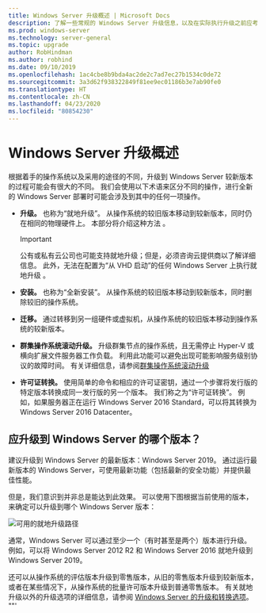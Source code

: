 ```yaml
---
title: Windows Server 升级概述 | Microsoft Docs
description: 了解一些常规的 Windows Server 升级信息，以及在实际执行升级之前应考虑的事项。
ms.prod: windows-server
ms.technology: server-general
ms.topic: upgrade
author: RobHindman
ms.author: robhind
ms.date: 09/10/2019
ms.openlocfilehash: 1ac4cbe8b9bda4ac2de2c7ad7ec27b1534c0de72
ms.sourcegitcommit: 3a3d62f938322849f81ee9ec01186b3e7ab90fe0
ms.translationtype: HT
ms.contentlocale: zh-CN
ms.lasthandoff: 04/23/2020
ms.locfileid: "80854230"
---
```

# <a name="overview-about-windows-server-upgrades"></a>Windows Server 升级概述

根据着手的操作系统以及采用的途径的不同，升级到 Windows Server 较新版本的过程可能会有很大的不同。 我们会使用以下术语来区分不同的操作，进行全新的 Windows Server 部署时可能会涉及到其中的任何一项操作。

- **升级。** 也称为“就地升级”。 从操作系统的较旧版本移动到较新版本，同时仍在相同的物理硬件上。 本部分将介绍这种方法  。

    >[!Important]
    >公有或私有云公司也可能支持就地升级；但是，必须咨询云提供商以了解详细信息。 此外，无法在配置为“从 VHD 启动”的任何 Windows Server 上执行就地升级  。

- **安装。** 也称为“全新安装”。 从操作系统的较旧版本移动到较新版本，同时删除较旧的操作系统。

- **迁移。** 通过转移到另一组硬件或虚拟机，从操作系统的较旧版本移动到操作系统的较新版本。

- **群集操作系统滚动升级。** 升级群集节点的操作系统，且无需停止 Hyper-V 或横向扩展文件服务器工作负载。 利用此功能可以避免出现可能影响服务级别协议的故障时间。 有关详细信息，请参阅[群集操作系统滚动升级](../failover-clustering/cluster-operating-system-rolling-upgrade.md)

- **许可证转换。** 使用简单的命令和相应的许可证密钥，通过一个步骤将发行版的特定版本转换成同一发行版的另一个版本。 我们称之为“许可证转换”。 例如，如果服务器正在运行 Windows Server 2016 Standard，可以将其转换为 Windows Server 2016 Datacenter。

## <a name="which-version-of-windows-server-should-i-upgrade-to"></a>应升级到 Windows Server 的哪个版本？

建议升级到 Windows Server 的最新版本：Windows Server 2019。 通过运行最新版本的 Windows Server，可使用最新功能（包括最新的安全功能）并提供最佳性能。

但是，我们意识到并非总是能达到此效果。 可以使用下图根据当前使用的版本，来确定可以升级到哪个 Windows Server 版本：

![可用的就地升级路径](media/upgrade-paths.png)

通常，Windows Server 可以通过至少一个（有时甚至是两个）版本进行升级。 例如，可以将 Windows Server 2012 R2 和 Windows Server 2016 就地升级到 Windows Server 2019。

还可以从操作系统的评估版本升级到零售版本，从旧的零售版本升级到较新版本，或者在某些情况下，从操作系统的批量许可版本升级到普通零售版本。 有关就地升级以外的升级选项的详细信息，请参阅 [Windows Server 的升级和转换选项](../get-started/supported-upgrade-paths.md)。
""'